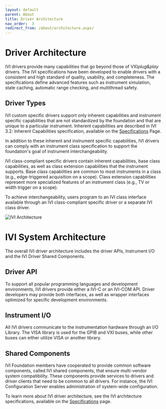 ```yaml
---
layout: default
parent: About
title: Driver Architecture
nav_order:  3
redirect_from: /about/architecture.aspx/
---
```


# Driver Architecture

IVI drivers provide many capabilities that go beyond those of
VXI*plug&play* drivers. The IVI specifications have been developed to
enable drivers with a consistent and high standard of quality,
usability, and completeness. The specifications define advanced features
such as instrument simulation, state caching, automatic range checking,
and multithread safety.

## Driver Types

IVI custom specific drivers support only inherent capabilities and
instrument specific capabilities that are not standardized by the
foundation and that are unique to a particular instrument. Inherent
capabilities are described in IVI 3.2: Inherent Capabilities
specification, available on the
[Specifications](../specifications/default.html) Page.

In addition to these inherent and instrument specific capabilities, IVI
drivers can comply with an instrument class specification to support the
foundation's goal of instrument interchangeability.

IVI class-compliant specific drivers contain inherent capabilities, base
class capabilities, as well as class extension capabilities that the
instrument supports. Base class capabilities are common to most
instruments in a class (e.g., edge-triggered acquisition on a scope).
Class extension capabilities represent more specialized features of an
instrument class (e.g., TV or width trigger on a scope).

To achieve interchangeability, users program to an IVI class interface
available through an IVI class-compliant specific driver or a separate
IVI class driver.

![IVI Architecture](../assets/images/IVI_Architecture.jpg)

# IVI System Architecture

The overall IVI driver architecture includes the driver APIs, Instrument I/O and
the IVI Driver Shared Components.

## Driver API

To support all popular programming languages and development
environments, IVI drivers provide either a IVI-C or an IVI-COM API.
Driver developers may provide both interfaces, as well as wrapper
interfaces optimized for specific development environments.

## Instrument I/O

All IVI drivers communicate to the instrumentation hardware through an
I/O Library. The VISA library is used for the GPIB and VXI buses, while
other buses can either utilize VISA or another library.

## Shared Components

IVI Foundation members have cooperated to provide common software
components, called IVI shared components, that ensure multi-vendor
system compatibility. These components provide services to drivers and
driver clients that need to be common to all drivers. For instance, the
IVI Configuration Server enables administration of system-wide
configuration.

To learn more about IVI driver architecture, see the IVI architecture
specifications, available on the
[Specifications](../specifications/default.html) page.
